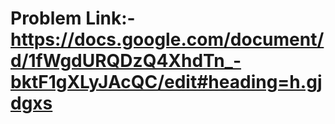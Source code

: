 # Problem Link:- https://docs.google.com/document/d/1fWgdURQDzQ4XhdTn_-bktF1gXLyJAcQC/edit#heading=h.gjdgxs